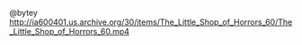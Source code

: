 @bytey http://ia600401.us.archive.org/30/items/The_Little_Shop_of_Horrors_60/The_Little_Shop_of_Horrors_60.mp4